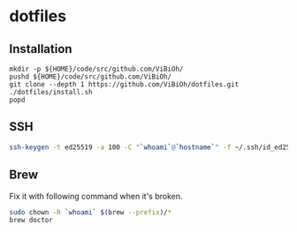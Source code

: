 # dotfiles

## Installation

```
mkdir -p ${HOME}/code/src/github.com/ViBiOh/
pushd ${HOME}/code/src/github.com/ViBiOh/
git clone --depth 1 https://github.com/ViBiOh/dotfiles.git
./dotfiles/install.sh
popd
```

## SSH

```bash
ssh-keygen -t ed25519 -a 100 -C "`whoami`@`hostname`" -f ~/.ssh/id_ed25519
```

## Brew

Fix it with following command when it's broken.

```bash
sudo chown -R `whoami` $(brew --prefix)/*
brew doctor
```
